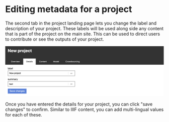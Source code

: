# Editing metadata for a project

The second tab in the project landing page lets you change the label and description of your project. These labels will be used along side any content that is part of the project on the main site. This can be used to direct users to contribute or see the outputs of your project.

![](../../.gitbook/assets/image.png)

Once you have entered the details for your project, you can click "save changes" to confirm. Similar to IIIF content, you can add multi-lingual values for each of these.

